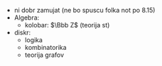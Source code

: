 - ni dobr zamujat (ne bo spuscu folka not po 8.15)
- Algebra:
	- kolobar: $\Bbb Z$ (teorija st)
- diskr:
	- logika
	- kombinatorika
	- teorija grafov
